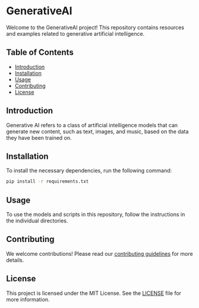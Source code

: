 # GenerativeAI

Welcome to the GenerativeAI project! This repository contains resources and examples related to generative artificial intelligence.

## Table of Contents
- [Introduction](#introduction)
- [Installation](#installation)
- [Usage](#usage)
- [Contributing](#contributing)
- [License](#license)

## Introduction
Generative AI refers to a class of artificial intelligence models that can generate new content, such as text, images, and music, based on the data they have been trained on.

## Installation
To install the necessary dependencies, run the following command:
```bash
pip install -r requirements.txt
```

## Usage
To use the models and scripts in this repository, follow the instructions in the individual directories.

## Contributing
We welcome contributions! Please read our [contributing guidelines](CONTRIBUTING.md) for more details.

## License
This project is licensed under the MIT License. See the [LICENSE](LICENSE) file for more information.                                                           